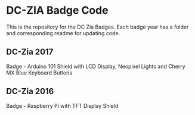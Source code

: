 # DC-ZIA Badge Code
This is the repository for the DC Zia Badges. Each badge year has a folder and corresponding readme for updating code.

## DC-Zia 2017
Badge - Arduino 101 Shield with LCD Display, Neopixel Lights and Cherry MX Blue Keyboard Buttons

## DC-Zia 2016
Badge - Raspberry Pi with TFT Display Shield

